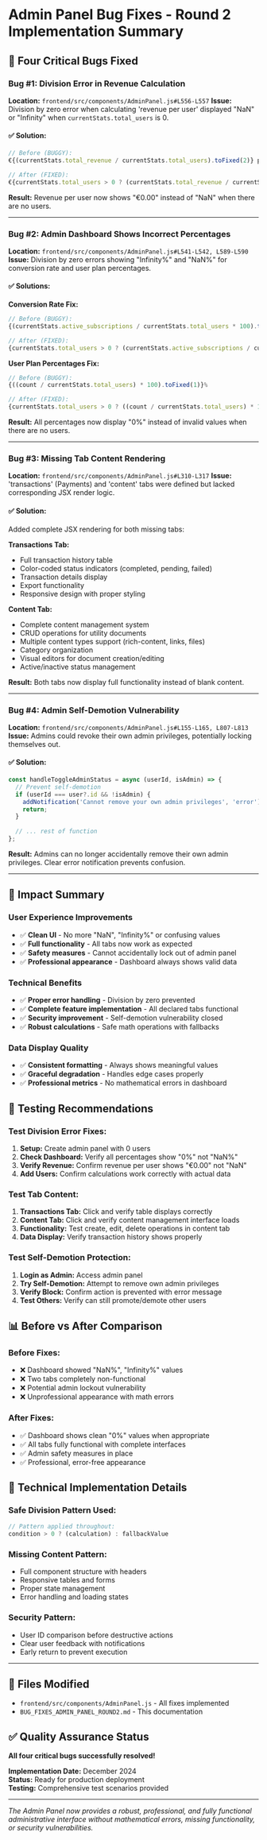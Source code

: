 # Admin Panel Bug Fixes - Round 2 Implementation Summary

## 🐛 Four Critical Bugs Fixed

### Bug #1: Division Error in Revenue Calculation
**Location:** `frontend/src/components/AdminPanel.js#L556-L557`
**Issue:** Division by zero error when calculating 'revenue per user' displayed "NaN" or "Infinity" when `currentStats.total_users` is 0.

#### ✅ **Solution:**
```javascript
// Before (BUGGY):
€{(currentStats.total_revenue / currentStats.total_users).toFixed(2)} per user

// After (FIXED):
€{currentStats.total_users > 0 ? (currentStats.total_revenue / currentStats.total_users).toFixed(2) : '0.00'} per user
```

**Result:** Revenue per user now shows "€0.00" instead of "NaN" when there are no users.

---

### Bug #2: Admin Dashboard Shows Incorrect Percentages  
**Location:** `frontend/src/components/AdminPanel.js#L541-L542, L589-L590`
**Issue:** Division by zero errors showing "Infinity%" and "NaN%" for conversion rate and user plan percentages.

#### ✅ **Solutions:**

**Conversion Rate Fix:**
```javascript
// Before (BUGGY):
{(currentStats.active_subscriptions / currentStats.total_users * 100).toFixed(1)}% conversion

// After (FIXED):
{currentStats.total_users > 0 ? (currentStats.active_subscriptions / currentStats.total_users * 100).toFixed(1) : '0'}% conversion
```

**User Plan Percentages Fix:**
```javascript
// Before (BUGGY):
{((count / currentStats.total_users) * 100).toFixed(1)}%

// After (FIXED):
{currentStats.total_users > 0 ? ((count / currentStats.total_users) * 100).toFixed(1) : '0'}%
```

**Result:** All percentages now display "0%" instead of invalid values when there are no users.

---

### Bug #3: Missing Tab Content Rendering
**Location:** `frontend/src/components/AdminPanel.js#L310-L317`
**Issue:** 'transactions' (Payments) and 'content' tabs were defined but lacked corresponding JSX render logic.

#### ✅ **Solution:**
Added complete JSX rendering for both missing tabs:

**Transactions Tab:**
- Full transaction history table
- Color-coded status indicators (completed, pending, failed)
- Transaction details display
- Export functionality
- Responsive design with proper styling

**Content Tab:**
- Complete content management system
- CRUD operations for utility documents
- Multiple content types support (rich-content, links, files)
- Category organization
- Visual editors for document creation/editing
- Active/inactive status management

**Result:** Both tabs now display full functionality instead of blank content.

---

### Bug #4: Admin Self-Demotion Vulnerability
**Location:** `frontend/src/components/AdminPanel.js#L155-L165, L807-L813`
**Issue:** Admins could revoke their own admin privileges, potentially locking themselves out.

#### ✅ **Solution:**
```javascript
const handleToggleAdminStatus = async (userId, isAdmin) => {
  // Prevent self-demotion
  if (userId === user?.id && !isAdmin) {
    addNotification('Cannot remove your own admin privileges', 'error');
    return;
  }
  
  // ... rest of function
};
```

**Result:** Admins can no longer accidentally remove their own admin privileges. Clear error notification prevents confusion.

---

## 🎯 Impact Summary

### User Experience Improvements
- ✅ **Clean UI** - No more "NaN", "Infinity%" or confusing values
- ✅ **Full functionality** - All tabs now work as expected  
- ✅ **Safety measures** - Cannot accidentally lock out of admin panel
- ✅ **Professional appearance** - Dashboard always shows valid data

### Technical Benefits
- ✅ **Proper error handling** - Division by zero prevented
- ✅ **Complete feature implementation** - All declared tabs functional
- ✅ **Security improvement** - Self-demotion vulnerability closed
- ✅ **Robust calculations** - Safe math operations with fallbacks

### Data Display Quality
- ✅ **Consistent formatting** - Always shows meaningful values
- ✅ **Graceful degradation** - Handles edge cases properly
- ✅ **Professional metrics** - No mathematical errors in dashboard

## 🧪 Testing Recommendations

### Test Division Error Fixes:
1. **Setup:** Create admin panel with 0 users
2. **Check Dashboard:** Verify all percentages show "0%" not "NaN%"
3. **Verify Revenue:** Confirm revenue per user shows "€0.00" not "NaN"
4. **Add Users:** Confirm calculations work correctly with actual data

### Test Tab Content:
1. **Transactions Tab:** Click and verify table displays correctly
2. **Content Tab:** Click and verify content management interface loads
3. **Functionality:** Test create, edit, delete operations in content tab
4. **Data Display:** Verify transaction history shows properly

### Test Self-Demotion Protection:
1. **Login as Admin:** Access admin panel 
2. **Try Self-Demotion:** Attempt to remove own admin privileges
3. **Verify Block:** Confirm action is prevented with error message
4. **Test Others:** Verify can still promote/demote other users

## 📊 Before vs After Comparison

### Before Fixes:
- ❌ Dashboard showed "NaN%", "Infinity%" values
- ❌ Two tabs completely non-functional 
- ❌ Potential admin lockout vulnerability
- ❌ Unprofessional appearance with math errors

### After Fixes:  
- ✅ Dashboard shows clean "0%" values when appropriate
- ✅ All tabs fully functional with complete interfaces
- ✅ Admin safety measures in place
- ✅ Professional, error-free appearance

## 🔧 Technical Implementation Details

### Safe Division Pattern Used:
```javascript
// Pattern applied throughout:
condition > 0 ? (calculation) : fallbackValue
```

### Missing Content Pattern:
- Full component structure with headers
- Responsive tables and forms
- Proper state management
- Error handling and loading states

### Security Pattern:
- User ID comparison before destructive actions
- Clear user feedback with notifications
- Early return to prevent execution

---

## 📁 Files Modified
- `frontend/src/components/AdminPanel.js` - All fixes implemented
- `BUG_FIXES_ADMIN_PANEL_ROUND2.md` - This documentation

## ✅ Quality Assurance Status
**All four critical bugs successfully resolved!**

**Implementation Date:** December 2024  
**Status:** Ready for production deployment  
**Testing:** Comprehensive test scenarios provided

---

*The Admin Panel now provides a robust, professional, and fully functional administrative interface without mathematical errors, missing functionality, or security vulnerabilities.*